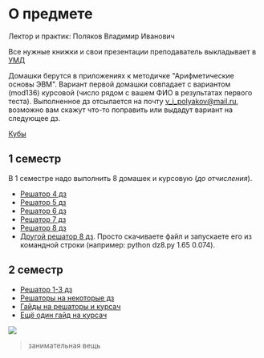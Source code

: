 # О предмете
Лектор и практик: Поляков Владимир Иванович

Все нужные книжки и свои презентации преподаватель выкладывает в [УМД](https://isu.ifmo.ru/pls/apex/f?p=2143:6:116879907823552::NO:RP:)

Домашки берутся в приложениях к методичке "Арифметические основы ЭВМ". Вариант первой домашки совпадает с вариантом (mod136) курсовой (число рядом с вашем ФИО в результатах первого теста).
Выполненное дз отсылается на почту v_i_polyakov@mail.ru, возможно вам скажут что-то поправить или выдадут вариант на следующее дз.

[Кубы](https://t.me/+qO4dE84coBlkNDU6)

## 1 семестр
В 1 семестре надо выполнить 8 домашек и курсовую (_до отчисления_). 

- [Решатор 4 дз](https://205826.github.io/T2P/T2P_EDITOR.html?id=149999)
- [Решатор 5 дз](https://205826.github.io/T2P/T2P_EDITOR.html?id=149998)
- [Решатор 6 дз](https://205826.github.io/T2P/T2P_EDITOR.html?id=149997)
- [Решатор 7 дз](https://205826.github.io/T2P/T2P_EDITOR.html?id=149996)
- [Решатор 8 дз](https://205826.github.io/T2P/T2P_EDITOR.html?id=149995)
- [Другой решатор 8 дз](https://github.com/RomanVassilchenko/ITMO-My-Projects/blob/main/Year-1/Discrete%20math%2C%20%D0%94%D0%B8%D1%81%D0%BA%D1%80%D0%B5%D1%82%D0%BD%D0%B0%D1%8F%20%D0%BC%D0%B0%D1%82%D0%B5%D0%BC%D0%B0%D1%82%D0%B8%D0%BA%D0%B0/1-semester/Homework/dz8.py). Просто скачиваете файл и запускаете его из командной строки (например: python dz8.py 1.65 0.074).

## 2 семестр

- [Решатор 1-3 дз](https://github.com/pro100kamil/itmo/tree/master/labs/dm/%D1%80%D0%B5%D1%88%D0%B0%D0%BB%D0%BA%D0%B8%20%D0%B4%D0%B8%D1%81%D0%BA%D1%80%D1%8B)
- [Решаторы на некоторые дз](https://band-of-four.github.io/discrete-math-homework-second-term/#/)
- [Гайды на решаторы и курсач](https://www.youtube.com/@imfrizyy/videos)
- [Ещё один гайд на курсач](https://www.youtube.com/watch?v=CpTFmQTnJuI)

![](https://i.imgur.com/ip1Q3wM.jpg)
> занимательная вещь